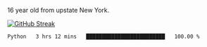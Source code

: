 16 year old from upstate New York. 

[![GitHub Streak](https://github-readme-streak-stats.herokuapp.com?user=airD173&theme=onedark&hide_border=true)](https://git.io/streak-stats)

<!--START_SECTION:waka-->

```txt
Python   3 hrs 12 mins   █████████████████████████   100.00 %
```

<!--END_SECTION:waka-->
